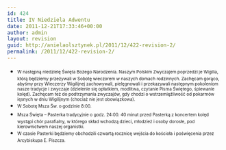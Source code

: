 ```yaml
---
id: 424
title: IV Niedziela Adwentu
date: 2011-12-21T17:33:46+00:00
author: admin
layout: revision
guid: http://anielaolsztynek.pl/2011/12/422-revision-2/
permalink: /2011/12/422-revision-2/
---
```

  * <span style="font-size: x-small;"><span style="line-height: 19px;">W następną niedzielę Święta Bożego Narodzenia. Naszym Polskim Zwyczajem poprzedzi je Wigilia, którą będziemy przeżywali w Sobotę wieczorem w naszych domach rodzinnych. Zachęcam gorąco, abyśmy przy Wieczerzy Wigilijnej zachowywali, pielęgnowali i przekazywali następnym pokoleniom nasze tradycje i zwyczaje (dzielenie się opłatkiem, modlitwa, czytanie Pisma Świętego, śpiewanie kolęd). Zachęcam też do podtrzymania zwyczajów, gdy chodzi o wstrzemięźliwość od pokarmów ięsnych w dniu Wigilijnym (chociaż nie jest obowiązkowa).</span></span>
  * <span style="font-size: x-small;"><span style="line-height: 19px;">W Sobotę Msza Św. o godzinie 8:00.</span></span>
  * <span style="font-size: x-small;"><span style="line-height: 19px;">Msza Święta &#8211; Pasterka tradycyjnie o godz. 24:00. 40 minut przed Pasterką z koncertem kolęd wystąpi chór parafialny, w którego skład wchodzą dzieci, młodzież i osoby dorosłe, pod kierownictwem naszej organistki.</span></span>
  * <span style="font-size: x-small;"><span style="line-height: 19px;">W czasie Pasterki będziemy obchodzili czwartą rocznicę wejścia do kościoła i poświęcenia przez Arcybiskupa E. Piszcza.</span></span>